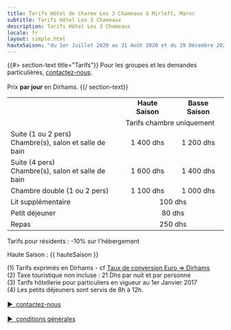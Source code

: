 ```yaml
---
title: Tarifs Hôtel de Charme Les 3 Chameaux à Mirleft, Maroc
subtitle: Tarifs Hôtel Les 3 Chameaux
description: Tarifs Hôtel Les 3 Chameaux
locale: fr
layout: simple.html
hauteSaison: "du 1er Juillet 2020 au 31 Août 2020 et du 19 Décembre 2020 au 3 Janvier 2021"
---
```


{{#> section-text title="Tarifs"}}
Pour les groupes et les demandes particulières, [contactez-nous](#contact).
<br><br>
Prix **par jour** en Dirhams.
{{/ section-text}}

<table>
    <tr>
        <td>&nbsp;</td>
        <td align="center">
            <b>Haute Saison</b>
            <div class="fa fa-info-circle tooltip-block" data-title="{{ hauteSaison }}"></div>
        </td>
        <td align="center"><b>Basse Saison</b></td>
    </tr>
    <tr>
        <td>&nbsp;</td>
        <td class="tarif__category" colspan="2">Tarifs chambre uniquement</td>
    </tr>
    <tr>
        <td>
            <div class="tarif__title">Suite (1 ou 2 pers)</div>
            Chambre(s), salon et salle de bain
        </td>
        <td align="center">1 400 dhs</td>
        <td align="center">1 200 dhs</td>
    </tr>
    <tr>
        <td>
            <div class="tarif__title">Suite (4 pers)</div>
            Chambre(s), salon et salle de bain
        </td>
        <td align="center">1 600 dhs</td>
        <td align="center">1 400 dhs</td>
    </tr>
    <tr>
        <td>
            <div class="tarif__title">Chambre double (1 ou 2 pers)</div>
        </td>
        <td align="center">1 100 dhs</td>
        <td align="center">1 000 dhs</td>
    </tr>
    <tr>
        <td>
            <div class="tarif__title">Lit supplémentaire</div>
        </td>
        <td align="center" colspan="2">100 dhs</td>
    </tr>
    <tr>
        <td>
            <div class="tarif__title">Petit déjeuner</div>
        </td>
        <td align="center" colspan="2">80 dhs</td>
    </tr>
    <tr>
        <td>
            <div class="tarif__title">Repas</div>
        </td>
        <td align="center" colspan="2">250 dhs</td>
    </tr>
</table>

Tarifs pour résidents : -10% sur l'hébergement

Haute Saison : {{ hauteSaison }}

(1) Tarifs exprimés en Dirhams - cf <a href="https://www.google.fr/webhp?ie=UTF-8#q=1+EUR+en+MAD" target="_blank">Taux de conversion Euro => Dirhams</a>
<br>
(2) Taxe touristique non incluse : 21 Dhs par nuit et par personne
<br>
(3) Tarifs hôtellerie pour particuliers en vigueur au 1er Janvier 2017
<br>
(4) Les petits déjeuners sont servis de 8h à 12h.
<br><br>
<a class="button big" href="#contact" style="cursor: pointer;">▶&nbsp;&nbsp;contactez-nous</a>
<br><br>
<a class="button small" href="/assets/CGV.pdf" style="cursor: pointer;">▶&nbsp;&nbsp;conditions générales</a>
